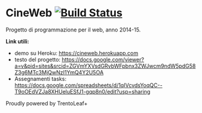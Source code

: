 # CineWeb [![Build Status](https://magnum.travis-ci.com/davidepedranz/CineWeb.svg?token=s3N3kALNGj35Nhzi4MqK&branch=master)](https://magnum.travis-ci.com/davidepedranz/CineWeb)

Progetto di programmazione per il web, anno 2014-15.

**Link utili:**
  * demo su Heroku: https://cineweb.herokuapp.com
  * testo del progetto: https://docs.google.com/viewer?a=v&pid=sites&srcid=ZGVmYXVsdGRvbWFpbnx3ZWJwcm9ndW5pdG58Z3g6MTc3MjQwNzI1YmQ4Y2U5OA
  * Assegnamenti tasks: https://docs.google.com/spreadsheets/d/1qIVcvdsYoqQC--T9oOEdVZJa8XHUeluESfJ1-gqp8n0/edit?usp=sharing

Proudly powered by TrentoLeaf+

